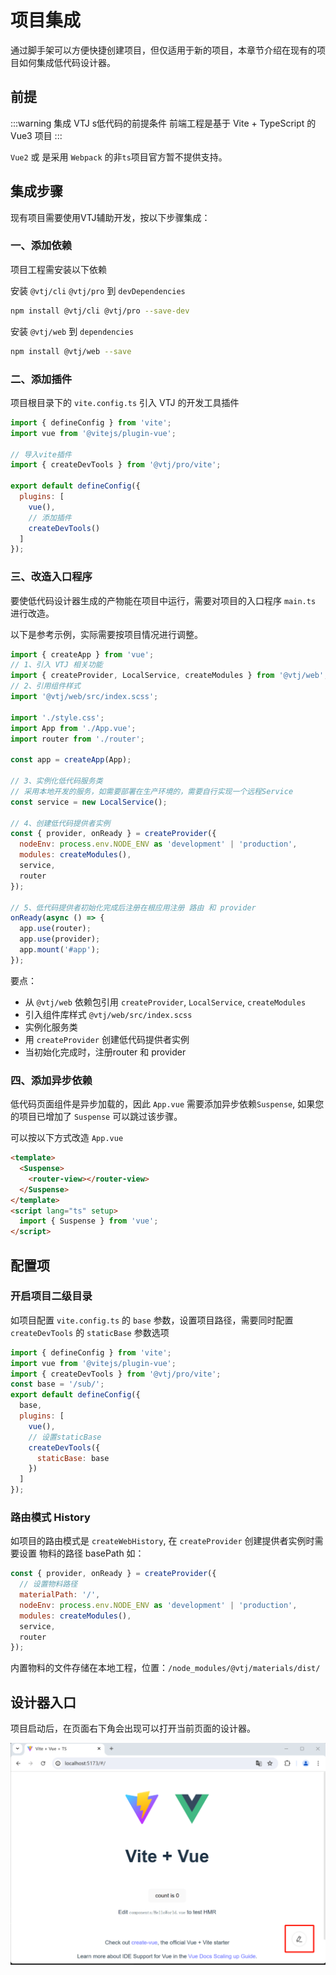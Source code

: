 # 项目集成

通过脚手架可以方便快捷创建项目，但仅适用于新的项目，本章节介绍在现有的项目如何集成低代码设计器。

## 前提

:::warning 集成 VTJ s低代码的前提条件
前端工程是基于 Vite + TypeScript 的 Vue3 项目
:::

`Vue2` 或 是采用 `Webpack` 的非`ts`项目官方暂不提供支持。

## 集成步骤

现有项目需要使用VTJ辅助开发，按以下步骤集成：

### 一、添加依赖

项目工程需安装以下依赖

安装 `@vtj/cli` `@vtj/pro` 到 `devDependencies`

```sh
npm install @vtj/cli @vtj/pro --save-dev
```

安装 `@vtj/web` 到 `dependencies`

```sh
npm install @vtj/web --save
```

### 二、添加插件

项目根目录下的 `vite.config.ts` 引入 VTJ 的开发工具插件

```js
import { defineConfig } from 'vite';
import vue from '@vitejs/plugin-vue';

// 导入vite插件
import { createDevTools } from '@vtj/pro/vite';

export default defineConfig({
  plugins: [
    vue(),
    // 添加插件
    createDevTools()
  ]
});
```

### 三、改造入口程序

要使低代码设计器生成的产物能在项目中运行，需要对项目的入口程序 `main.ts` 进行改造。

以下是参考示例，实际需要按项目情况进行调整。

```js
import { createApp } from 'vue';
// 1、引入 VTJ 相关功能
import { createProvider, LocalService, createModules } from '@vtj/web';
// 2、引用组件样式
import '@vtj/web/src/index.scss';

import './style.css';
import App from './App.vue';
import router from './router';

const app = createApp(App);

// 3、实例化低代码服务类
// 采用本地开发的服务，如需要部署在生产环境的，需要自行实现一个远程Service
const service = new LocalService();

// 4、创建低代码提供者实例
const { provider, onReady } = createProvider({
  nodeEnv: process.env.NODE_ENV as 'development' | 'production',
  modules: createModules(),
  service,
  router
});

// 5、低代码提供者初始化完成后注册在根应用注册 路由 和 provider
onReady(async () => {
  app.use(router);
  app.use(provider);
  app.mount('#app');
});

```

要点：

- 从 `@vtj/web` 依赖包引用 `createProvider`, `LocalService`, `createModules`
- 引入组件库样式 `@vtj/web/src/index.scss`
- 实例化服务类
- 用 `createProvider` 创建低代码提供者实例
- 当初始化完成时，注册router 和 provider

### 四、添加异步依赖

低代码页面组件是异步加载的，因此 `App.vue` 需要添加异步依赖`Suspense`, 如果您的项目已增加了 `Suspense` 可以跳过该步骤。

可以按以下方式改造 `App.vue`

```html
<template>
  <Suspense>
    <router-view></router-view>
  </Suspense>
</template>
<script lang="ts" setup>
  import { Suspense } from 'vue';
</script>
```

## 配置项

### 开启项目二级目录

如项目配置 `vite.config.ts` 的 `base` 参数，设置项目路径，需要同时配置 `createDevTools` 的 `staticBase` 参数选项

```js
import { defineConfig } from 'vite';
import vue from '@vitejs/plugin-vue';
import { createDevTools } from '@vtj/pro/vite';
const base = '/sub/';
export default defineConfig({
  base,
  plugins: [
    vue(),
    // 设置staticBase
    createDevTools({
      staticBase: base
    })
  ]
});
```

### 路由模式 History

如项目的路由模式是 `createWebHistory`, 在 `createProvider` 创建提供者实例时需要设置 物料的路径 basePath 如：

```js
const { provider, onReady } = createProvider({
  // 设置物料路径
  materialPath: '/',
  nodeEnv: process.env.NODE_ENV as 'development' | 'production',
  modules: createModules(),
  service,
  router
});
```

内置物料的文件存储在本地工程，位置：`/node_modules/@vtj/materials/dist/`

## 设计器入口

项目启动后，在页面右下角会出现可以打开当前页面的设计器。

![vite-app](../assets/vite-app.png)
